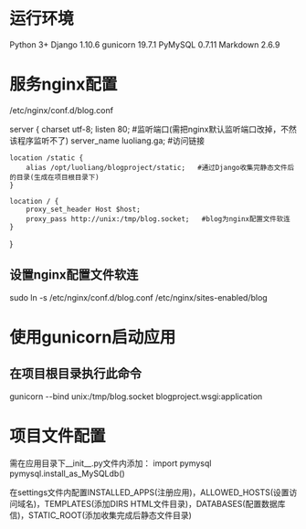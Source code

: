 # 运行环境

Python 3+
Django 1.10.6
gunicorn 19.7.1
PyMySQL 0.7.11
Markdown 2.6.9

# 服务nginx配置

/etc/nginx/conf.d/blog.conf

server {
    charset utf-8;
    listen 80;  #监听端口(需把nginx默认监听端口改掉，不然该程序监听不了)
    server_name luoliang.ga;   #访问链接

    location /static {
        alias /opt/luoliang/blogproject/static;   #通过Django收集完静态文件后的目录(生成在项目根目录下)
    }

    location / {
        proxy_set_header Host $host;
        proxy_pass http://unix:/tmp/blog.socket;   #blog为nginx配置文件软连
    }
}

## 设置nginx配置文件软连

sudo ln -s /etc/nginx/conf.d/blog.conf /etc/nginx/sites-enabled/blog

# 使用gunicorn启动应用

## 在项目根目录执行此命令
gunicorn --bind unix:/tmp/blog.socket blogproject.wsgi:application

# 项目文件配置

需在应用目录下__init__.py文件内添加：
import pymysql
pymysql.install_as_MySQLdb()

在settings文件内配置INSTALLED_APPS(注册应用)，ALLOWED_HOSTS(设置访问域名)，TEMPLATES(添加DIRS HTML文件目录)，DATABASES(配置数据库信)，STATIC_ROOT(添加收集完成后静态文件目录)
